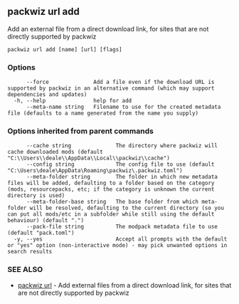 ## packwiz url add

Add an external file from a direct download link, for sites that are not directly supported by packwiz

```
packwiz url add [name] [url] [flags]
```

### Options

```
      --force              Add a file even if the download URL is supported by packwiz in an alternative command (which may support dependencies and updates)
  -h, --help               help for add
      --meta-name string   Filename to use for the created metadata file (defaults to a name generated from the name you supply)
```

### Options inherited from parent commands

```
      --cache string              The directory where packwiz will cache downloaded mods (default "C:\\Users\\deale\\AppData\\Local\\packwiz\\cache")
      --config string             The config file to use (default "C:\Users\deale\AppData\Roaming\packwiz\.packwiz.toml")
      --meta-folder string        The folder in which new metadata files will be added, defaulting to a folder based on the category (mods, resourcepacks, etc; if the category is unknown the current directory is used)
      --meta-folder-base string   The base folder from which meta-folder will be resolved, defaulting to the current directory (so you can put all mods/etc in a subfolder while still using the default behaviour) (default ".")
      --pack-file string          The modpack metadata file to use (default "pack.toml")
  -y, --yes                       Accept all prompts with the default or "yes" option (non-interactive mode) - may pick unwanted options in search results
```

### SEE ALSO

* [packwiz url](packwiz_url.md)	 - Add external files from a direct download link, for sites that are not directly supported by packwiz

